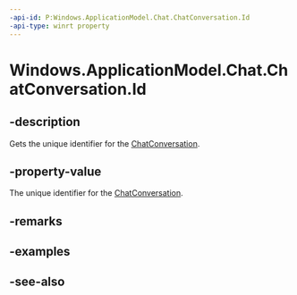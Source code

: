 ----api-id: P:Windows.ApplicationModel.Chat.ChatConversation.Id
-api-type: winrt property
---<!-- Property syntaxpublic string Id { get; }--># Windows.ApplicationModel.Chat.ChatConversation.Id## -descriptionGets the unique identifier for the [ChatConversation](chatconversation.md).## -property-valueThe unique identifier for the [ChatConversation](chatconversation.md).## -remarks## -examples## -see-also